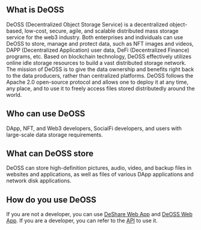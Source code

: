 ## What is DeOSS
DeOSS (Decentralized Object Storage Service) is a decentralized object-based, low-cost, secure, agile, and scalable distributed mass storage service for the web3 industry. 
Both enterprises and individuals can use DeOSS to store, manage and protect data, such as NFT images and videos, DAPP (Decentralized Application) user data,  DeFi (Decentralized Finance) programs, etc. Based on blockchain technology, DeOSS effectively utilizes online idle storage resources to build a vast distributed storage network. 
The mission of DeOSS is to give the data ownership and benefits right back to the data producers, rather than centralized platforms. 
DeOSS follows the Apache 2.0 open-source protocol and allows one to deploy it at any time, any place, and to use it to freely access files stored distributedly around the world.

## Who can use DeOSS
DApp, NFT, and Web3 developers, SocialFi developers, and users with large-scale data storage requirements.

## What can DeOSS store
DeOSS can store high-definition pictures, audio, video, and backup files in websites and applications, as well as files of various DApp applications and network disk applications.

## How do you use DeOSS
If you are not a developer, you can use [DeShare Web App](https://cess.network/deshare.html) and [DeOSS Web App](https://cess.network/deoss.html). If you are a developer, you can refer to the [API](api-description/api_description.md) to use it.
